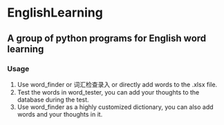 # EnglishLearning

## A group of python programs for English word learning

### Usage

1. Use word_finder or 词汇检查录入 or directly add words to the .xlsx file.
2. Test the words in word_tester, you can add your thoughts to the database during the test.
3. Use word_finder as a highly customized dictionary, you can also add words and your thoughts in it.
